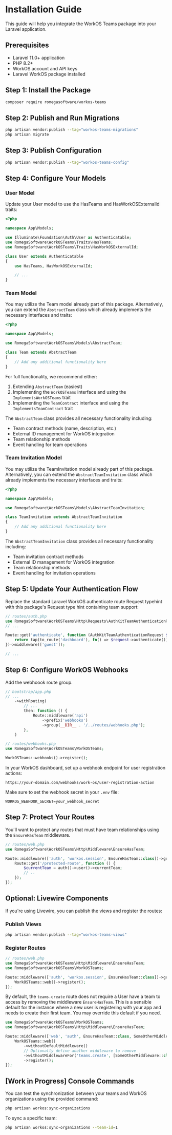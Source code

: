 # Installation Guide

This guide will help you integrate the WorkOS Teams package into your Laravel application.

## Prerequisites

- Laravel 11.0+ application
- PHP 8.2+
- WorkOS account and API keys
- Laravel WorkOS package installed

## Step 1: Install the Package

```bash
composer require romegasoftware/workos-teams
```

## Step 2: Publish and Run Migrations

```bash
php artisan vendor:publish --tag="workos-teams-migrations"
php artisan migrate
```

## Step 3: Publish Configuration

```bash
php artisan vendor:publish --tag="workos-teams-config"
```

## Step 4: Configure Your Models

### User Model
Update your User model to use the HasTeams and HasWorkOSExternalId traits:

```php
<?php

namespace App\Models;

use Illuminate\Foundation\Auth\User as Authenticatable;
use RomegaSoftware\WorkOSTeams\Traits\HasTeams;
use RomegaSoftware\WorkOSTeams\Traits\HasWorkOSExternalId;

class User extends Authenticatable
{
    use HasTeams, HasWorkOSExternalId;

    // ...
}
```

### Team Model

You may utilize the Team model already part of this package. Alternatively, you can extend the `AbstractTeam` class which already implements the necessary interfaces and traits:

```php
<?php

namespace App\Models;

use RomegaSoftware\WorkOSTeams\Models\AbstractTeam;

class Team extends AbstractTeam
{
    // Add any additional functionality here
}
```

For full functionality, we recommend either:
1. Extending `AbstractTeam` (easiest)
2. Implementing the `WorkOSTeams` interface and using the `ImplementsWorkOSTeams` trait
3. Implementing the `TeamContract` interface and using the `ImplementsTeamContract` trait

The `AbstractTeam` class provides all necessary functionality including:
- Team contract methods (name, description, etc.)
- External ID management for WorkOS integration
- Team relationship methods
- Event handling for team operations

### Team Invitation Model

You may utilize the TeamInvitation model already part of this package. Alternatively, you can extend the `AbstractTeamInvitation` class which already implements the necessary interfaces and traits:

```php
<?php

namespace App\Models;

use RomegaSoftware\WorkOSTeams\Models\AbstractTeamInvitation;

class TeamInvitation extends AbstractTeamInvitation
{
    // Add any additional functionality here
}
```

The `AbstractTeamInvitation` class provides all necessary functionality including:
- Team invitation contract methods
- External ID management for WorkOS integration
- Team relationship methods
- Event handling for invitation operations

## Step 5: Update Your Authentication Flow

Replace the standard Laravel WorkOS authenticate route Request typehint with this package's Request type hint containing team support:

```php
// routes/auth.php
use RomegaSoftware\WorkOSTeams\Http\Requests\AuthKitTeamAuthenticationRequest;
// ...

Route::get('authenticate', function (AuthKitTeamAuthenticationRequest $request) {
    return tap(to_route('dashboard'), fn() => $request->authenticate());
})->middleware(['guest']);

// ...
```

## Step 6: Configure WorkOS Webhooks

Add the webhoook route group.

```php
// bootstrap/app.php
// ...
    ->withRouting(
        // ...
        then: function () {
            Route::middleware('api')
                ->prefix('webhooks')
                ->group(__DIR__ . '/../routes/webhooks.php');
        },
    )
```

```php
// routes/webhooks.php
use RomegaSoftware\WorkOSTeams\WorkOSTeams;

WorkOSTeams::webhooks()->register();
```

In your WorkOS dashboard, set up a webhook endpoint for user registration actions:

```
https://your-domain.com/webhooks/work-os/user-registration-action
```

Make sure to set the webhook secret in your `.env` file:

```
WORKOS_WEBHOOK_SECRET=your_webhook_secret
```

## Step 7: Protect Your Routes

You'll want to protect any routes that must have team relationships using the `EnsureHasTeam` middleware.

```php
// routes/web.php
use RomegaSoftware\WorkOSTeams\Http\Middleware\EnsureHasTeam;

Route::middleware(['auth', 'workos.session', EnsureHasTeam::class])->group(function () {
    Route::get('/protected-route', function () {
        $currentTeam = auth()->user()->currentTeam;
        // ..
    });
});
```

## Optional: Livewire Components

If you're using Livewire, you can publish the views and register the routes:

### Publish Views
```bash
php artisan vendor:publish --tag="workos-teams-views"
```

### Register Routes

```php
// routes/web.php
use RomegaSoftware\WorkOSTeams\Http\Middleware\EnsureHasTeam;
use RomegaSoftware\WorkOSTeams\WorkOSTeams;

Route::middleware(['auth', 'workos.session', EnsureHasTeam::class])->group(function () {
    WorkOSTeams::web()->register();
});
```

By default, the `teams.create` route does not require a User have a team to access by removing the middleware `EnsureHasTeam`. This is a sensible default for the instance where a new user is registering with your app and needs to create their first team. You may override this default if you need.

```php
use RomegaSoftware\WorkOSTeams\WorkOSTeams;
use RomegaSoftware\WorkOSTeams\Http\Middleware\EnsureHasTeam;

Route::middleware(['web', 'auth', EnsureHasTeam::class, SomeOtherMiddleware::class])->group(function () {
    WorkOSTeams::web()
        ->withoutDefaultMiddleware()
        // Optionally define another middleware to remove
        ->withoutMiddlewareFor('teams.create', [SomeOtherMiddleware::class])
        ->register();
});
```

## \[Work in Progress\] Console Commands

You can test the synchronization between your teams and WorkOS organizations using the provided command:

```bash
php artisan workos:sync-organizations
```

To sync a specific team:

```bash
php artisan workos:sync-organizations --team-id=1
```